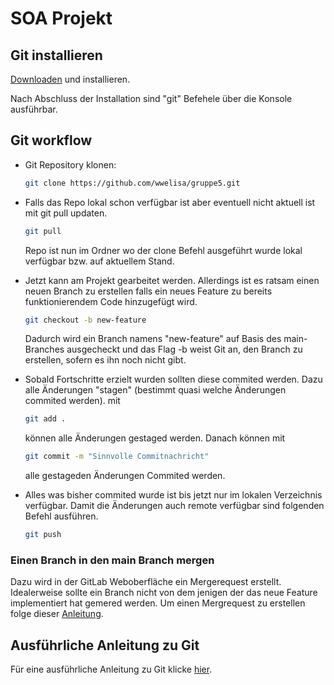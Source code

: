 # SOA Projekt

## Git installieren

[Downloaden](https://git-scm.com/downloads) und installieren.

Nach Abschluss der Installation sind "git" Befehele über die Konsole ausführbar.

## Git workflow

- Git Repository klonen: 
  ```bash
  git clone https://github.com/wwelisa/gruppe5.git
  ```
- Falls das Repo lokal schon verfügbar ist aber eventuell nicht aktuell ist mit git pull updaten.
  ```bash
  git pull
  ```
  Repo ist nun im Ordner wo der clone Befehl ausgeführt wurde lokal verfügbar bzw. auf aktuellem Stand.

- Jetzt kann am Projekt gearbeitet werden. Allerdings ist es ratsam einen neuen Branch zu erstellen falls ein neues Feature zu bereits funktionierendem Code hinzugefügt wird.
  ```bash
  git checkout -b new-feature
  ```
  Dadurch wird ein Branch namens "new-feature" auf Basis des main-Branches ausgecheckt und das Flag -b weist Git an, den Branch zu erstellen, sofern es ihn noch nicht gibt.

- Sobald Fortschritte erzielt wurden sollten diese commited werden. Dazu alle Änderungen "stagen" (bestimmt quasi welche Änderungen commited werden).
  mit 
  ```bash 
  git add . 
  ``` 
  können alle Änderungen gestaged werden. 
  Danach können mit
  ```bash 
  git commit -m "Sinnvolle Commitnachricht"
  ```
  alle gestageden Änderungen Commited werden.

- Alles was bisher commited wurde ist bis jetzt nur im lokalen Verzeichnis verfügbar. Damit die Änderungen auch remote verfügbar sind folgenden Befehl ausführen.
  ```bash
  git push
  ```
### Einen Branch in den main Branch mergen

Dazu wird in der GitLab Weboberfläche ein Mergerequest erstellt. Idealerweise sollte ein Branch nicht von dem jenigen der das neue Feature implementiert hat gemered werden.
Um einen Mergrequest zu erstellen folge dieser [Anleitung](https://docs.gitlab.com/ee/user/project/merge_requests/creating_merge_requests.html).

## Ausführliche Anleitung zu Git
Für eine ausführliche Anleitung zu Git klicke [hier](https://docs.gitlab.com/ee/gitlab-basics/start-using-git.html#create-a-branch).


  
